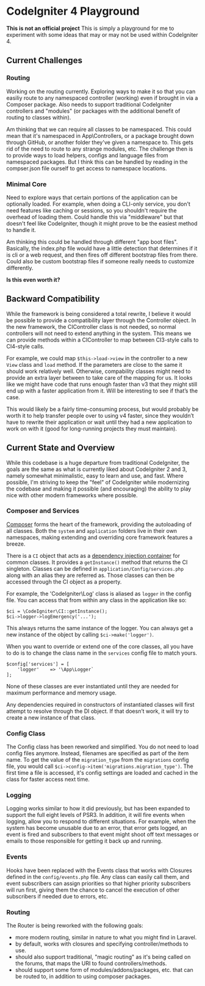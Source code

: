 # CodeIgniter 4 Playground

**This is not an official project** This is simply a playground for me to experiment with some ideas that may or may not be used within CodeIgniter 4.

## Current Challenges

### Routing
Working on the routing currently. Exploring ways to make it so that you can easiliy route to any namespaced controller (working) even if brought in via a Composer package. Also needs to support traditional CodeIgniter controllers and "modules" (or packages with the additional benefit of routing to classes within).

Am thinking that we can require all classes to be namespaced. This could mean that it's namespaced in App\Controllers, or a package brought down through GitHub, or another folder they've given a namespace to. This gets rid of the need to route to any strange modules, etc. The challenge then is to provide ways to load helpers, configs and language files from namespaced packages. But I think this can be handled by reading in the compser.json file ourself to get access to namespace locations.

### Minimal Core
Need to explore ways that certain portions of the application can be optionally loaded. For example, when doing a CLI-only service, you don't need features like caching or sessions, so you shouldn't require the overhead of loading them. Could handle this via "middleware" but that doesn't feel like CodeIgniter, though it might prove to be the easiest method to handle it.

Am thinking this could be handled through different "app boot files". Basically, the index.php file would have a  little detection that determines if it is cli or a web request, and then fires off different bootstrap files from there. Could also be custom bootstrap files if someone really needs to customize differently. 

**Is this even worth it?** 

## Backward Compatibility
While the framework is being considered a total rewrite, I believe it would be possible to provide a compatibility layer through the Controller object. In the new framework, the CIController class is not needed, so normal controllers will not need to extend anything in the system. This means we can provide methods within a CIController to map between CI3-style calls to CI4-style calls. 

For example, we could map `$this->load->view` in the controller to a new `View` class and `load` method. If the parameters are close to the same it should work relatively well. Otherwise, compability classes might need to provide an extra layer between to take care of the mapping for us. It looks like we might have code that runs enough faster than v3 that they might still end up with a faster application from it. Will be interesting to see if that’s the case.  

This would likely be a fairly time-consuming process, but would probably be worth it to help transfer people over to using v4 faster, since they wouldn’t have to rewrite their application or wait until they had a new application to work on with it (good for long-running projects they must maintain).

## Current State and Overview
While this codebase is a huge departure from traditional CodeIgniter, the goals are the same as what is currently liked about CodeIgniter 2 and 3, namely somewhat minimalistic, easy to learn and use, and fast. Where possible, I'm striving to keep the "feel" of CodeIgniter while modernizing the codebase and making it possible (and encouraging) the ability to play nice with other modern frameworks where possible.

### Composer and Services
[Composer][1] forms the heart of the framework, providing the autoloading of all classes. Both the `system` and `application` folders live in their own namespaces, making extending and overriding core framework features a breeze.

There is a `CI` object that acts as a [dependency injection container][2] for common classes. It provides a `getInstance()` method that returns the CI singleton.  Classes can be defined in `application/Config/services.php` along with an alias they are referred as. Those classes can then be accessed through the CI object as a property. 

For example, the 'CodeIgniter\Log' class is aliased as `logger` in the config file. You can access that from within any class in the application like so: 

	$ci = \CodeIgniter\CI::getInstance();
	$ci->logger->logEmergency('...');
 
This always returns the same instance of the logger. You can always get a new instance of the object by calling `$ci->make('logger')`.

When you want to override or extend one of the core classes, all you have to do is to change the class name in the `services` config file to match yours. 

	$config['services'] = [
	    'logger'    => '\App\Logger`
	];
 
None of these classes are ever instantiated until they are needed for maximum performance and memory usage. 

Any dependencies required in constructors of instantiated classes will first attempt to resolve through the DI object. If that doesn’t work, it will try to create a new instance of that class. 

### Config Class
The Config class has been reworked and simplified. You do not need to load config files anymore. Instead, filenames are specified as part of the item name. To get the value of the `migration_type` from the `migrations` config file, you would call `$ci->config->item('migrations.migration_type')`. The first time a file is accessed, it's config settings are loaded and cached in the class for faster access next time. 

### Logging
Logging works similar to how it did previously, but has been expanded to support the full eight levels of PSR3. In addition, it will fire events when logging, allow you to respond to different situations. For example, when the system has become unusable due to an error, that error gets logged, an event is fired and subscribers to that event might shoot off text messages or emails to those responsible for getting it back up and running. 

### Events
Hooks have been replaced with the Events class that works with Closures defined in the `config/events.php` file. Any class can easily call them, and event subscribers can assign priorities so that higher priority subscribers will run first, giving them the chance to cancel the execution of other subscribers if needed due to errors, etc. 

### Routing
The Router is being reworked with the following goals: 

* more modern routing, similar in nature to what you might find in Laravel.
* by default, works with closures and specifying controller/methods to use.
* should also support traditional, "magic routing" as it's being called on the forums, that maps the URI to found controllers/methods. 
* should support some form of modules/addons/packages, etc. that can be routed to, in addition to using composer packages.



[1]:	http://getcomposer.org
[2]:	https://github.com/lonnieezell/ci4play/blob/master/user_guide_src/ci_container.md